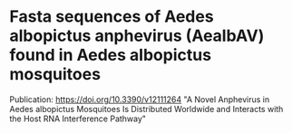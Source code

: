 # Fasta sequences of Aedes albopictus anphevirus (AealbAV) found in Aedes albopictus mosquitoes 
Publication: https://doi.org/10.3390/v12111264 "A Novel Anphevirus in Aedes albopictus Mosquitoes Is Distributed Worldwide and Interacts with the Host RNA Interference Pathway"
